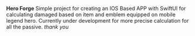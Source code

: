 **Hero Forge**
Simple project for creating an IOS Based APP with SwiftUI for calculating damaged based on item and emblem equipped on mobile legend hero. 
Currently under development for more precise calculation for all the passive. 
*thank you*
